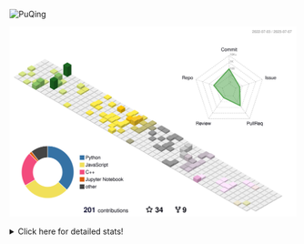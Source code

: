 ![PuQing](https://user-images.githubusercontent.com/27223114/171565019-9a56fae6-b08b-421f-99db-7e830da42371.png)

![](./profile-3d-contrib/profile-season-animate.svg)

<details>
<summary>Click here for detailed stats!</summary>

<!--START_SECTION:waka-->
![Lines of code](https://img.shields.io/badge/From%20Hello%20World%20I%27ve%20Written-704.0%20thousand%20lines%20of%20code-blue)

**🐱 My GitHub Data** 

> 📦 250.7 kB Used in GitHub's Storage 
 > 
> 🏆 81 Contributions in the Year 2023
 > 
> 🚫 Not Opted to Hire
 > 
> 📜 27 Public Repositories 
 > 
> 🔑 27 Private Repositories 
 > 
**I'm an Early 🐤** 

```text
🌞 Morning                287 commits         █████░░░░░░░░░░░░░░░░░░░░   19.56 % 
🌆 Daytime                758 commits         █████████████░░░░░░░░░░░░   51.67 % 
🌃 Evening                178 commits         ███░░░░░░░░░░░░░░░░░░░░░░   12.13 % 
🌙 Night                  244 commits         ████░░░░░░░░░░░░░░░░░░░░░   16.63 % 
```


📊 **This Week I Spent My Time On** 

```text
💬 Programming Languages: 
Markdown                 7 hrs 14 mins       ██████████░░░░░░░░░░░░░░░   38.80 % 
Jupyter Notebook         5 hrs 49 mins       ████████░░░░░░░░░░░░░░░░░   31.24 % 
Python                   2 hrs 58 mins       ████░░░░░░░░░░░░░░░░░░░░░   15.99 % 
Docker                   1 hr 21 mins        ██░░░░░░░░░░░░░░░░░░░░░░░   07.30 % 
YAML                     29 mins             █░░░░░░░░░░░░░░░░░░░░░░░░   02.65 % 

🔥 Editors: 
VS Code                  11 hrs 24 mins      ███████████████░░░░░░░░░░   61.21 % 
Obsidian                 7 hrs 14 mins       ██████████░░░░░░░░░░░░░░░   38.79 % 

💻 Operating System: 
Linux                    8 hrs 21 mins       ███████████░░░░░░░░░░░░░░   44.77 % 
Windows                  7 hrs 14 mins       ██████████░░░░░░░░░░░░░░░   38.79 % 
WSL                      3 hrs 3 mins        ████░░░░░░░░░░░░░░░░░░░░░   16.44 % 
```


<!--END_SECTION:waka-->
</details>
